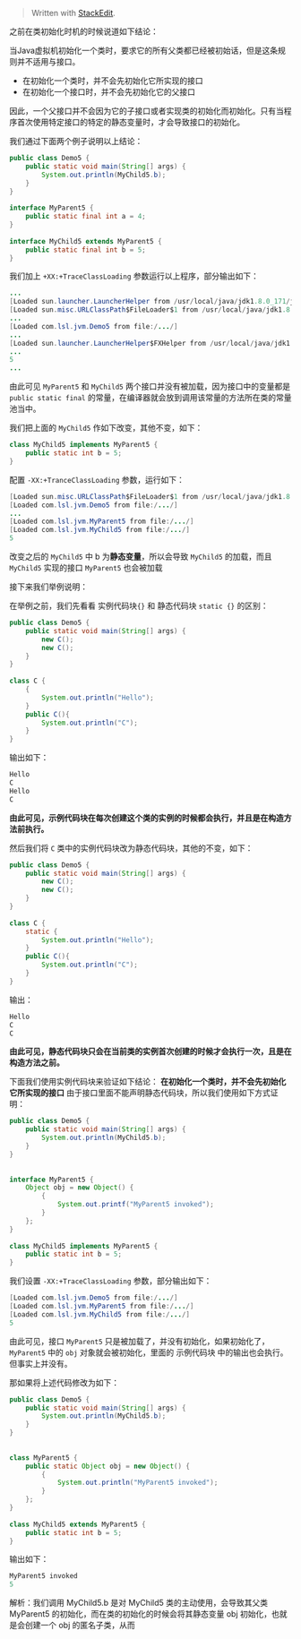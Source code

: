 


> Written with [StackEdit](https://stackedit.io/).

之前在类初始化时机的时候说道如下结论：

当Java虚拟机初始化一个类时，要求它的所有父类都已经被初始话，但是这条规则并不适用与接口。
- 在初始化一个类时，并不会先初始化它所实现的接口
- 在初始化一个接口时，并不会先初始化它的父接口

因此，一个父接口并不会因为它的子接口或者实现类的初始化而初始化。只有当程序首次使用特定接口的特定的静态变量时，才会导致接口的初始化。

我们通过下面两个例子说明以上结论：

```java
public class Demo5 {  
    public static void main(String[] args) {  
        System.out.println(MyChild5.b);  
    }  
}  
  
interface MyParent5 {  
    public static final int a = 4;  
}  
  
interface MyChild5 extends MyParent5 {  
    public static final int b = 5;  
}
```

我们加上 `+XX:+TraceClassLoading` 参数运行以上程序，部分输出如下：

```java
...
[Loaded sun.launcher.LauncherHelper from /usr/local/java/jdk1.8.0_171/jre/lib/rt.jar]
[Loaded sun.misc.URLClassPath$FileLoader$1 from /usr/local/java/jdk1.8.0_171/jre/lib/rt.jar]
...
[Loaded com.lsl.jvm.Demo5 from file:/.../]
...
[Loaded sun.launcher.LauncherHelper$FXHelper from /usr/local/java/jdk1.8.0_171/jre/lib/rt.jar]
...
5
...
```

由此可见 `MyParent5` 和 `MyChild5` 两个接口并没有被加载，因为接口中的变量都是 `public static final` 的常量，在编译器就会放到调用该常量的方法所在类的常量池当中。

我们把上面的 `MyChild5` 作如下改变，其他不变，如下：

```java
class MyChild5 implements MyParent5 {  
    public static int b = 5;  
}
```

配置 `-XX:+TranceClassLoading` 参数，运行如下：

```java
[Loaded sun.misc.URLClassPath$FileLoader$1 from /usr/local/java/jdk1.8.0_171/jre/lib/rt.jar]
[Loaded com.lsl.jvm.Demo5 from file:/.../]
...
[Loaded com.lsl.jvm.MyParent5 from file:/.../]
[Loaded com.lsl.jvm.MyChild5 from file:/.../]
5
```
改变之后的 `MyChild5` 中 b 为**静态变量**，所以会导致 `MyChild5` 的加载，而且 `MyChild5` 实现的接口 `MyParent5` 也会被加载

接下来我们举例说明：

在举例之前，我们先看看 实例代码块`{}` 和 静态代码块 `static {}` 的区别：

```java
public class Demo5 {  
    public static void main(String[] args) {  
        new C();  
        new C();  
    }  
}  
  
class C {  
    {  
        System.out.println("Hello");  
    }  
    public C(){  
        System.out.println("C");  
    }  
}
```
输出如下：
```java
Hello
C
Hello
C
```
**由此可见，示例代码块在每次创建这个类的实例的时候都会执行，并且是在构造方法前执行。**

然后我们将 `C` 类中的实例代码块改为静态代码块，其他的不变，如下：

```java
public class Demo5 {  
    public static void main(String[] args) {  
        new C();  
        new C();  
    }  
}  
  
class C {  
    static {  
        System.out.println("Hello");  
    }  
    public C(){  
        System.out.println("C");  
    }  
}
```
输出：
```java
Hello
C
C
```
**由此可见，静态代码块只会在当前类的实例首次创建的时候才会执行一次，且是在构造方法之前。**

下面我们使用实例代码块来验证如下结论：
**在初始化一个类时，并不会先初始化它所实现的接口**
由于接口里面不能声明静态代码块，所以我们使用如下方式证明：
```java
public class Demo5 {  
    public static void main(String[] args) {  
        System.out.println(MyChild5.b);  
    }  
}  
  
  
interface MyParent5 {  
    Object obj = new Object() {  
        {  
            System.out.printf("MyParent5 invoked");  
        }  
    };  
}  
  
class MyChild5 implements MyParent5 {  
    public static int b = 5;  
}
```

我们设置 `-XX:+TraceClassLoading` 参数，部分输出如下：

```java
[Loaded com.lsl.jvm.Demo5 from file:/.../]
[Loaded com.lsl.jvm.MyParent5 from file:/.../]
[Loaded com.lsl.jvm.MyChild5 from file:/.../]
5
```

由此可见，接口 `MyParent5` 只是被加载了，并没有初始化，如果初始化了，`MyParent5` 中的 `obj` 对象就会被初始化，里面的 示例代码块 中的输出也会执行。但事实上并没有。

那如果将上述代码修改为如下：

```java
public class Demo5 {  
    public static void main(String[] args) {  
        System.out.println(MyChild5.b);  
    }  
}  
  
  
class MyParent5 {  
    public static Object obj = new Object() {  
        {  
            System.out.println("MyParent5 invoked");  
        }  
    };  
} 
  
class MyChild5 extends MyParent5 {  
    public static int b = 5;  
}
```

输出如下：

```java
MyParent5 invoked
5
```

解析：我们调用 MyChild5.b 是对 MyChild5 类的主动使用，会导致其父类 MyParent5 的初始化，而在类的初始化的时候会将其静态变量 obj 初始化，也就是会创建一个 obj 的匿名子类，从而






<!--stackedit_data:
eyJoaXN0b3J5IjpbLTkwNDQ4OTU0LDE1OTI3ODE4NDksMTY2OT
Q0ODEzOCw0MDk2MjU1MTcsLTE1MDc5NzY2MDksMTM2NDYwNTg1
NSw0NDIzNTU5NzMsNzM4Mzc2MDUwLDczMDk5ODExNl19
-->